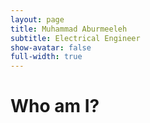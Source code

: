 ```yaml
---
layout: page
title: Muhammad Aburmeeleh
subtitle: Electrical Engineer
show-avatar: false
full-width: true
---
```

# Who am I?
